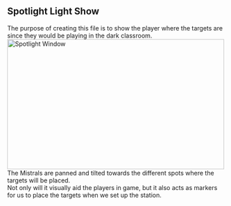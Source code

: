 ## Spotlight Light Show
The purpose of creating this file is to show the player where the targets are since they would be playing in the dark classroom.<br>
<img src="Captures/SpotlightWindow.png" alt="Spotlight Window" width="500" height="300"/><br>
The Mistrals are panned and tilted towards the different spots where the targets will be placed.<br>
Not only will it visually aid the players in game, but it also acts as markers for us to place the targets when we set up the station.

